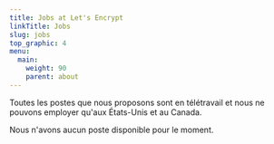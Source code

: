 ```yaml
---
title: Jobs at Let's Encrypt
linkTitle: Jobs
slug: jobs
top_graphic: 4
menu:
  main:
    weight: 90
    parent: about
---
```


Toutes les postes que nous proposons sont en télétravail et nous ne pouvons employer qu'aux États-Unis et au Canada.

Nous n'avons aucun poste disponible pour le moment.
